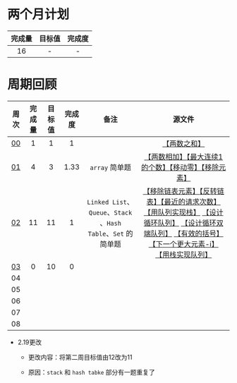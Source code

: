 # 两个月计划

| 完成量 | 目标值 | 完成度 |
| :----: | :----: | :----: |
|   16   |   -    |   -    |

# 周期回顾

|          周次          | 完成量 | 目标值 | 完成度 |                             备注                             |                            源文件                            |
| :--------------------: | :----: | :----: | :----: | :----------------------------------------------------------: | :----------------------------------------------------------: |
| [00](第〇周_付清晨.md) |   1    |   1    |   1    |                                                              |            [【两数之和】](Source/1.两数之和.cpp)             |
| [01](第一周_付清晨.md) |   4    |   3    |  1.33  |                        `array` 简单题                        | [【两数相加】](Source/2.两数相加.cpp)[【最大连续1的个数】](Source/485.最大连续-1-的个数.cpp)[【移动零】](Source/283.移动零.cpp)[【移除元素】](Source/27.移除元素.cpp) |
| [02](第二周_付清晨.md) |   11   |   11   |   1    | `Linked List`、`Queue`、`Stack` 、`Hash Table`、`Set` 的简单题 | [【移除链表元素】](Source/203.移除链表元素.cpp)[【反转链表】](Source/206.反转链表.cpp)[【最近的请求次数】](Source/933.最近的请求次数.cpp)  [【用队列实现栈】](Source/225.用队列实现栈.cpp)  [【设计循环队列】](Source/622.设计循环队列.cpp)  [【设计循环双端队列】](Source/641.设计循环双端队列.cpp) [【有效的括号】](Source/20.有效的括号.cpp)  [【下一个更大元素-i】](Source/496.下一个更大元素-i.cpp)  [【用栈实现队列】](Source/232.用栈实现队列.cpp) |
| [03](第三周_付清晨.md) |   0    |   10   |   0    |                                                              |                                                              |
|           04           |        |        |        |                                                              |                                                              |
|           05           |        |        |        |                                                              |                                                              |
|           06           |        |        |        |                                                              |                                                              |
|           07           |        |        |        |                                                              |                                                              |
|           08           |        |        |        |                                                              |                                                              |

- 2.19更改

  - 更改内容：将第二周目标值由12改为11

  - 原因：`stack` 和 `hash tabke` 部分有一题重复了